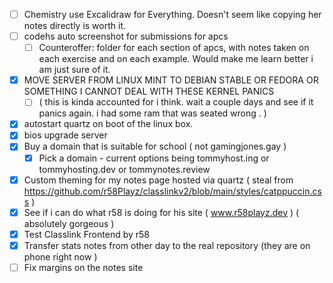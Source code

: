 
- [ ] Chemistry use Excalidraw for Everything. Doesn't seem like copying her notes directly is worth it.  
- [ ] codehs auto screenshot for submissions for apcs 
	- [ ] Counteroffer: folder for each section of apcs, with notes taken on each exercise and on each example. Would make me learn better i am just sure of it. 
 
 - [x] MOVE SERVER FROM LINUX MINT TO DEBIAN STABLE OR FEDORA OR SOMETHING I CANNOT DEAL WITH THESE KERNEL PANICS
	 - [ ] ( this is kinda accounted for i think. wait a couple days and see if it panics again. i had some ram that was seated wrong . )
 - [x] autostart quartz on boot of the linux box. 
 - [x] bios upgrade server
- [x] Buy a domain that is suitable for school ( not gamingjones.gay )
	- [x] Pick a domain - current options being tommyhost.ing or tommyhosting.dev or tommynotes.review 
- [x] Custom theming for my notes page hosted via quartz ( steal from https://github.com/r58Playz/classlinkv2/blob/main/styles/catppuccin.css )
- [x] See if i can do what r58 is doing for his site ( www.r58playz.dev )  ( absolutely gorgeous ) 
- [x] Test Classlink Frontend by r58 
 - [x] Transfer stats notes from other day to the real repository (they are on phone right now )
 - [ ] Fix margins on the notes site 
